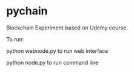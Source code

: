 # pychain

Blockchain Experiment based on Udemy course. 

To run:

python webnode.py to run web interface

python node.py to run command line 

